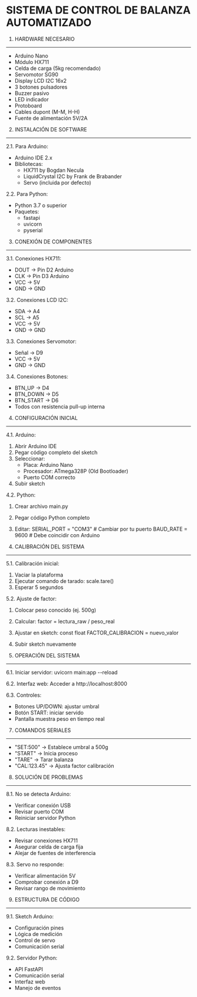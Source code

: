 SISTEMA DE CONTROL DE BALANZA AUTOMATIZADO
===========================================

1. HARDWARE NECESARIO
---------------------
- Arduino Nano
- Módulo HX711
- Celda de carga (5kg recomendado)
- Servomotor SG90
- Display LCD I2C 16x2
- 3 botones pulsadores
- Buzzer pasivo
- LED indicador
- Protoboard
- Cables dupont (M-M, H-H)
- Fuente de alimentación 5V/2A

2. INSTALACIÓN DE SOFTWARE
-------------------------
2.1. Para Arduino:
- Arduino IDE 2.x
- Bibliotecas:
  * HX711 by Bogdan Necula
  * LiquidCrystal I2C by Frank de Brabander
  * Servo (incluida por defecto)

2.2. Para Python:
- Python 3.7 o superior
- Paquetes:
  * fastapi
  * uvicorn
  * pyserial

3. CONEXIÓN DE COMPONENTES
--------------------------
3.1. Conexiones HX711:
- DOUT -> Pin D2 Arduino
- CLK -> Pin D3 Arduino
- VCC -> 5V
- GND -> GND

3.2. Conexiones LCD I2C:
- SDA -> A4
- SCL -> A5
- VCC -> 5V
- GND -> GND

3.3. Conexiones Servomotor:
- Señal -> D9
- VCC -> 5V
- GND -> GND

3.4. Conexiones Botones:
- BTN_UP -> D4
- BTN_DOWN -> D5
- BTN_START -> D6
- Todos con resistencia pull-up interna

4. CONFIGURACIÓN INICIAL
------------------------
4.1. Arduino:
1. Abrir Arduino IDE
2. Pegar código completo del sketch
3. Seleccionar:
   - Placa: Arduino Nano
   - Procesador: ATmega328P (Old Bootloader)
   - Puerto COM correcto
4. Subir sketch

4.2. Python:
1. Crear archivo main.py
2. Pegar código Python completo
3. Editar:
   SERIAL_PORT = "COM3" # Cambiar por tu puerto
   BAUD_RATE = 9600     # Debe coincidir con Arduino

5. CALIBRACIÓN DEL SISTEMA
--------------------------
5.1. Calibración inicial:
1. Vaciar la plataforma
2. Ejecutar comando de tarado:
   scale.tare()
3. Esperar 5 segundos

5.2. Ajuste de factor:
1. Colocar peso conocido (ej. 500g)
2. Calcular:
   factor = lectura_raw / peso_real
3. Ajustar en sketch:
   const float FACTOR_CALIBRACION = nuevo_valor
4. Subir sketch nuevamente

6. OPERACIÓN DEL SISTEMA
------------------------
6.1. Iniciar servidor:
uvicorn main:app --reload

6.2. Interfaz web:
Acceder a http://localhost:8000

6.3. Controles:
- Botones UP/DOWN: ajustar umbral
- Botón START: iniciar servido
- Pantalla muestra peso en tiempo real

7. COMANDOS SERIALES
--------------------
- "SET:500" -> Establece umbral a 500g
- "START" -> Inicia proceso
- "TARE" -> Tarar balanza
- "CAL:123.45" -> Ajusta factor calibración

8. SOLUCIÓN DE PROBLEMAS
------------------------
8.1. No se detecta Arduino:
- Verificar conexión USB
- Revisar puerto COM
- Reiniciar servidor Python

8.2. Lecturas inestables:
- Revisar conexiones HX711
- Asegurar celda de carga fija
- Alejar de fuentes de interferencia

8.3. Servo no responde:
- Verificar alimentación 5V
- Comprobar conexión a D9
- Revisar rango de movimiento

9. ESTRUCTURA DE CÓDIGO
-----------------------
9.1. Sketch Arduino:
- Configuración pines
- Lógica de medición
- Control de servo
- Comunicación serial

9.2. Servidor Python:
- API FastAPI
- Comunicación serial
- Interfaz web
- Manejo de eventos

